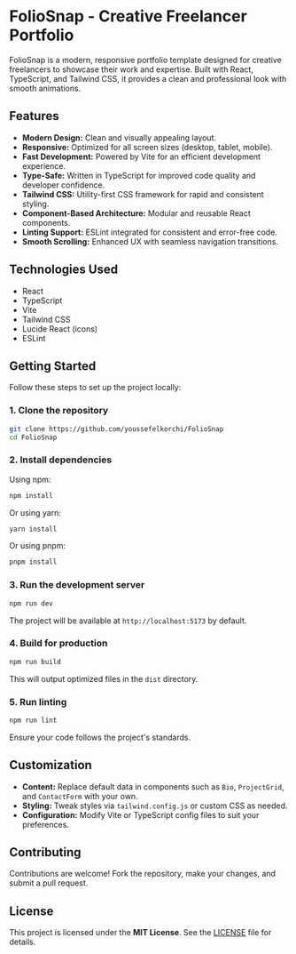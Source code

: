 # FolioSnap - Creative Freelancer Portfolio

FolioSnap is a modern, responsive portfolio template designed for creative freelancers to showcase their work and expertise. Built with React, TypeScript, and Tailwind CSS, it provides a clean and professional look with smooth animations.

## Features

* **Modern Design:** Clean and visually appealing layout.
* **Responsive:** Optimized for all screen sizes (desktop, tablet, mobile).
* **Fast Development:** Powered by Vite for an efficient development experience.
* **Type-Safe:** Written in TypeScript for improved code quality and developer confidence.
* **Tailwind CSS:** Utility-first CSS framework for rapid and consistent styling.
* **Component-Based Architecture:** Modular and reusable React components.
* **Linting Support:** ESLint integrated for consistent and error-free code.
* **Smooth Scrolling:** Enhanced UX with seamless navigation transitions.

## Technologies Used

* React
* TypeScript
* Vite
* Tailwind CSS
* Lucide React (icons)
* ESLint

## Getting Started

Follow these steps to set up the project locally:

### 1. Clone the repository

```bash
git clone https://github.com/youssefelkorchi/FolioSnap
cd FolioSnap
```

### 2. Install dependencies

Using npm:

```bash
npm install
```

Or using yarn:

```bash
yarn install
```

Or using pnpm:

```bash
pnpm install
```

### 3. Run the development server

```bash
npm run dev
```

The project will be available at `http://localhost:5173` by default.

### 4. Build for production

```bash
npm run build
```

This will output optimized files in the `dist` directory.

### 5. Run linting

```bash
npm run lint
```

Ensure your code follows the project's standards.

## Customization

* **Content:** Replace default data in components such as `Bio`, `ProjectGrid`, and `ContactForm` with your own.
* **Styling:** Tweak styles via `tailwind.config.js` or custom CSS as needed.
* **Configuration:** Modify Vite or TypeScript config files to suit your preferences.

## Contributing

Contributions are welcome! Fork the repository, make your changes, and submit a pull request.

## License

This project is licensed under the **MIT License**. See the [LICENSE](./LICENSE) file for details.
